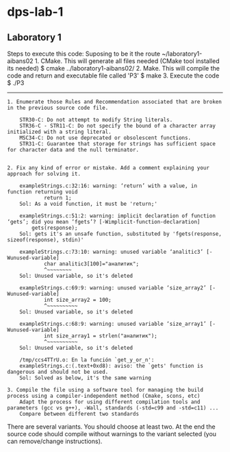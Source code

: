 # dps-lab-1
Laboratory 1
-----------------------------------------------------------------------------------------------------------------------------

Steps to execute this code:
	Suposing to be it the route ~/laboratory1-aibans02
	1. CMake. This will generate all files needed (CMake tool installed its needed)
		$ cmake ../laboratory1-aibans02/
	2. Make. This will compile the code and return and executable file called 'P3'
		$ make
	3. Execute the code
		$ ./P3

------------------------------------------------------------------------------------------------------------------------------
    1. Enumerate those Rules and Recommendation associated that are broken in the previous source code file.

		STR30-C: Do not attempt to modify String literals.
		STR36-C - STR11-C: Do not specify the bound of a character array initialized with a string literal.
		MSC34-C: Do not use deprecated or obsolescent functions.
		STR31-C: Guarantee that storage for strings has sufficient space for character data and the null terminator.


    2. Fix any kind of error or mistake. Add a comment explaining your approach for solving it.
	
		exampleStrings.c:32:16: warning: ‘return’ with a value, in function returning void
         		return 1;
		Sol: As a void function, it must be 'return;'

		exampleStrings.c:51:2: warning: implicit declaration of function ‘gets’; did you mean ‘fgets’? [-Wimplicit-function-declaration]
  			gets(response);
		Sol: gets it's an unsafe function, substituted by 'fgets(response, sizeof(response), stdin)'

		exampleStrings.c:73:10: warning: unused variable ‘analitic3’ [-Wunused-variable]
     			char analitic3[100]="аналитик";
          		^~~~~~~~~
		Sol: Unused variable, so it's deleted

		exampleStrings.c:69:9: warning: unused variable ‘size_array2’ [-Wunused-variable]
     			int size_array2 = 100;
        		^~~~~~~~~~~
		Sol: Unused variable, so it's deleted

		exampleStrings.c:68:9: warning: unused variable ‘size_array1’ [-Wunused-variable]
     			int size_array1 = strlen("аналитик");
         		^~~~~~~~~~~
		Sol: Unused variable, so it's deleted

		/tmp/ccs4TTrU.o: En la función `get_y_or_n':
		exampleStrings.c:(.text+0xd8): aviso: the `gets' function is dangerous and should not be used.
		Sol: Solved as below, it's the same warning

    3. Compile the file using a software tool for managing the build process using a compiler-independent method (Cmake, scons, etc)
        Adapt the process for using different compilation tools and parameters (gcc vs g++), -Wall, standards (-std=c99 and -std=c11) ...
        Compare between different two standards


There are several variants. You should choose at least two.
At the end the source code  should compile without warnings to the variant selected (you can remove/change instructions).
